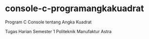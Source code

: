 # console-c-programangkakuadrat
Program C Console tentang Angka Kuadrat

Tugas Harian Semester 1 Politeknik Manufaktur Astra
